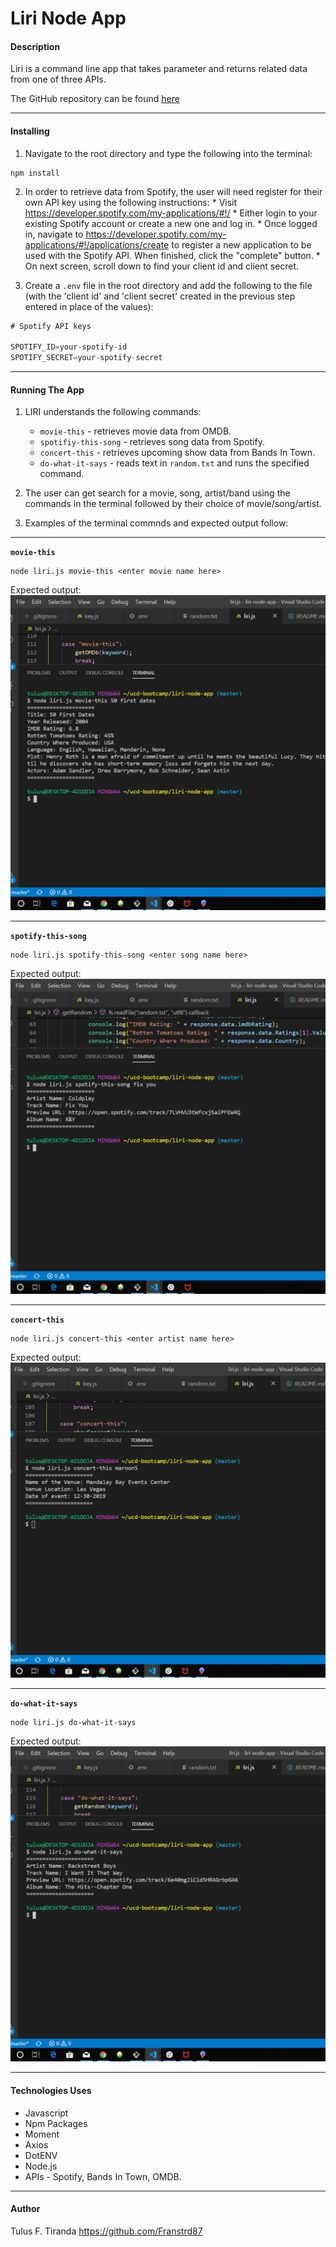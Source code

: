 # Liri Node App

#### Description
Liri is a command line app that takes parameter and returns related data from one of three APIs.

The GitHub repository can be found [here](https://franstrd87.github.io/liri-node-app/)

---

#### Installing

1. Navigate to the root directory and type the following
into the terminal:

``` shell
npm install
```

2. In order to retrieve data from Spotify, the user will need register for their own API key using the following instructions:
        * Visit <https://developer.spotify.com/my-applications/#!/>
        * Either login to your existing Spotify account or create a new one and log in. 
        * Once logged in, navigate to <https://developer.spotify.com/my-applications/#!/applications/create> to register a new application to be used with the Spotify API. When finished, click the "complete" button.
        * On next screen, scroll down to find your client id and client secret.

3. Create a `.env` file in the root directory and add the following to the file (with the 'client id' and 'client secret' created in the previous step entered in place of the values):

```js
# Spotify API keys

SPOTIFY_ID=your-spotify-id
SPOTIFY_SECRET=your-spotify-secret 

```

---


#### Running The App

1. LIRI understands the following commands:
    * `movie-this` - retrieves movie data from OMDB.
    * `spotifiy-this-song` - retrieves song data from Spotify.
    * `concert-this` - retrieves upcoming show data from Bands In Town.
    * `do-what-it-says` - reads text in `random.txt` and runs the specified command.

2. The user can get search for a movie, song, artist/band using the commands in the terminal followed by their choice of movie/song/artist.

3. Examples of the terminal commnds and expected output follow:

---

**`movie-this`**

```shell
node liri.js movie-this <enter movie name here>
```
Expected output:
![movie-this](assets\Images\movieThis.jpg)

---

**`spotify-this-song`**

```shell
node liri.js spotify-this-song <enter song name here>
```
Expected output:
![spotify-this](assets\Images\Untitled.jpg)

---

**`concert-this`**
```shell
node liri.js concert-this <enter artist name here>
```
Expected output:
![concert-this](assets\Images\concertThis.jpg)

---

**`do-what-it-says`**

```shell
node liri.js do-what-it-says 
```
Expected output:
![do-what-its-says](assets\Images\dowhat.jpg)

---

#### Technologies Uses
* Javascript
* Npm Packages
* Moment
* Axios
* DotENV
* Node.js
* APIs - Spotify, Bands In Town, OMDB.


---

#### Author
Tulus F. Tiranda
https://github.com/Franstrd87
